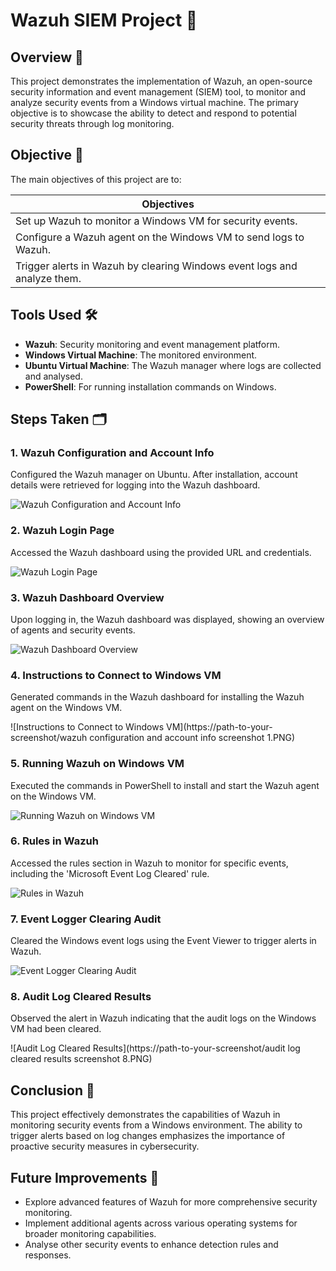 # Wazuh SIEM Project 🚀

## Overview 📖
This project demonstrates the implementation of Wazuh, an open-source security information and event management (SIEM) tool, to monitor and analyze security events from a Windows virtual machine. The primary objective is to showcase the ability to detect and respond to potential security threats through log monitoring.

## Objective 🎯
The main objectives of this project are to:

| Objectives                                              |
|--------------------------------------------------------|
| Set up Wazuh to monitor a Windows VM for security events. |
| Configure a Wazuh agent on the Windows VM to send logs to Wazuh. |
| Trigger alerts in Wazuh by clearing Windows event logs and analyze them. |

## Tools Used 🛠️
- **Wazuh**: Security monitoring and event management platform.
- **Windows Virtual Machine**: The monitored environment.
- **Ubuntu Virtual Machine**: The Wazuh manager where logs are collected and analysed.
- **PowerShell**: For running installation commands on Windows.

## Steps Taken 🗂️

### 1. Wazuh Configuration and Account Info
Configured the Wazuh manager on Ubuntu. After installation, account details were retrieved for logging into the Wazuh dashboard.

![Wazuh Configuration and Account Info](https://path-to-your-screenshot/CpEvhiA1IEJTN5VNuk5UtdQx)

### 2. Wazuh Login Page
Accessed the Wazuh dashboard using the provided URL and credentials.

![Wazuh Login Page](https://path-to-your-screenshot/WVP0vpJzUaQerc8yA6TjvWkI)

### 3. Wazuh Dashboard Overview
Upon logging in, the Wazuh dashboard was displayed, showing an overview of agents and security events.

![Wazuh Dashboard Overview](https://path-to-your-screenshot/41cet8PylbO50SosWQj4gS6I)

### 4. Instructions to Connect to Windows VM
Generated commands in the Wazuh dashboard for installing the Wazuh agent on the Windows VM.

![Instructions to Connect to Windows VM](https://path-to-your-screenshot/wazuh configuration and account info screenshot 1.PNG)

### 5. Running Wazuh on Windows VM
Executed the commands in PowerShell to install and start the Wazuh agent on the Windows VM.

![Running Wazuh on Windows VM](https://path-to-your-screenshot/Jh48QTP0qOgZ8Khaja99o595)

### 6. Rules in Wazuh
Accessed the rules section in Wazuh to monitor for specific events, including the 'Microsoft Event Log Cleared' rule.

![Rules in Wazuh](https://path-to-your-screenshot/7cg39RK6zvjqh5lsivrnCuX9)

### 7. Event Logger Clearing Audit
Cleared the Windows event logs using the Event Viewer to trigger alerts in Wazuh.

![Event Logger Clearing Audit](https://path-to-your-screenshot/ww5VCoa6NNBcJfpfAD1I5U72)

### 8. Audit Log Cleared Results
Observed the alert in Wazuh indicating that the audit logs on the Windows VM had been cleared.

![Audit Log Cleared Results](https://path-to-your-screenshot/audit log cleared results screenshot 8.PNG)

## Conclusion 🏁
This project effectively demonstrates the capabilities of Wazuh in monitoring security events from a Windows environment. The ability to trigger alerts based on log changes emphasizes the importance of proactive security measures in cybersecurity.

## Future Improvements 🚀
- Explore advanced features of Wazuh for more comprehensive security monitoring.
- Implement additional agents across various operating systems for broader monitoring capabilities.
- Analyse other security events to enhance detection rules and responses.
